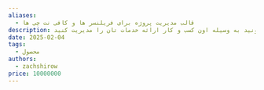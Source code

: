 ```yaml
---
aliases:
  - قالب مدیریت پروژه برای فریلنسر ها و کافی نت چی ها
description: این یک قالب هست که می تونید به وسیله اون کسب و کار ارائه خدمات تان را مدیریت کنید.
date: 2025-02-04
tags:
  - محصول
authors:
  - zachshirow
price: 10000000
---
```

